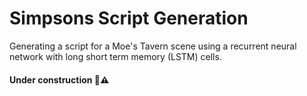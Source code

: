 # Simpsons Script Generation
Generating a script for a Moe's Tavern scene using a recurrent neural network with long short term memory (LSTM) cells.

#### **Under construction** :construction::warning:

